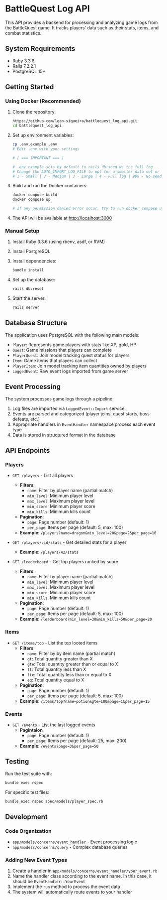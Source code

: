 # BattleQuest Log API

This API provides a backend for processing and analyzing game logs from the BattleQuest game. It tracks players' data such as their stats, items, and combat statistics.

## System Requirements

- Ruby 3.3.6
- Rails 7.2.2.1
- PostgreSQL 15+

## Getting Started

### Using Docker (Recommended)

1. Clone the repository:

   ```bash
   https://github.com/leon-siqueira/battlequest_log_api.git
   cd battlequest_log_api
   ```

2. Set up environment variables:

   ```bash
   cp .env.example .env
   # Edit .env with your settings

   # [ === IMPORTANT === ]

   # .env.example sets by default to rails db:seed w/ the full log
   # Change the AUTO_IMPORT_LOG_FILE to opt for a smaller data set or no seeding at all
   # 1 - Small | 2 - Medium | 3 - Large | 4 - Full log | 999 - No seeding
   ```

3. Build and run the Docker containers:

   ```bash
   docker compose build
   docker compose up

   # If any permission denied error occur, try to run docker compose up --build
   ```

4. The API will be available at [http://localhost:3000](http://localhost:3000)

### Manual Setup

1. Install Ruby 3.3.6 (using rbenv, asdf, or RVM)
2. Install PostgreSQL
3. Install dependencies:

   ```bash
   bundle install
   ```

4. Set up the database:

   ```bash
   rails db:reset
   ```

5. Start the server:

   ```bash
   rails server
   ```

## Database Structure

The application uses PostgreSQL with the following main models:

- `Player`: Represents game players with stats like XP, gold, HP
- `Quest`: Game missions that players can complete
- `PlayerQuest`: Join model tracking quest status for players
- `Item`: Game items that players can collect
- `PlayerItem`: Join model tracking item quantities owned by players
- `LoggedEvent`: Raw event logs imported from game server

## Event Processing

The system processes game logs through a pipeline:

1. Log files are imported via `LoggedEvent::Import` service
2. Events are parsed and categorized (player joins, quest starts, boss defeats, etc.)
3. Appropriate handlers in `EventHandler` namespace process each event type
4. Data is stored in structured format in the database

## API Endpoints

### Players

- `GET /players` - List all players
  - **Filters**:
    - `name`: Filter by player name (partial match)
    - `min_level`: Minimum player level
    - `max_level`: Maximum player level
    - `min_score`: Minimum player score
    - `min_kills`: Minimum kills count
  - **Pagination**:
    - `page`: Page number (default: 1)
    - `per_page`: Items per page (default: 5, max: 100)
  - **Example**: `/players?name=dragon&min_level=20&page=2&per_page=10`

- `GET /players/:id/stats` - Get detailed stats for a player
  - **Example**: `/players/42/stats`

- `GET /leaderboard` - Get top players ranked by score
  - **Filters**:
    - `name`: Filter by player name (partial match)
    - `min_level`: Minimum player level
    - `max_level`: Maximum player level
    - `min_score`: Minimum player score
    - `min_kills`: Minimum kills count
  - **Pagination**:
    - `page`: Page number (default: 1)
    - `per_page`: Items per page (default: 5, max: 100)
  - **Example**: `/leaderboard?min_level=30&min_kills=50&per_page=20`

### Items

- `GET /items/top` - List the top looted items
  - **Filters**
    - `name`: Filter by by item name (partial match)
    - `gt`: Total quantity greater than X
    - `gte`: Total quantity greater than or equal to X
    - `lt`: Total quantity less than X
    - `lte`: Total quantity less than or equal to X
    - `eq`: Total quantity equal to X
  - **Pagination**:
    - `page`: Page number (default: 1)
    - `per_page`: Items per page (default: 5, max: 100)
  - **Example**: `/items/top?name=potion&gte=100&page=1&per_page=15`

### Events

- `GET /events` - List the last logged events
  - **Pagintaion**
    - `page`: Page number (default: 1)
    - `per_page`: Items per page (default: 25, max: 200)
  - **Example**: `/events?page=3&per_page=50`

## Testing

Run the test suite with:

```bash
bundle exec rspec
```

For specific test files:

```bash
bundle exec rspec spec/models/player_spec.rb
```

## Development

### Code Organization

- `app/models/concerns/event_handler` - Event processing logic
- `app/models/concerns/query` - Complex database queries

### Adding New Event Types

1. Create a handler in `app/models/concerns/event_handler/your_event.rb`
2. Name the handler class according to the event name. In this case, it should be `EventHandler::YourEvent`
3. Implement the `run` method to process the event data
4. The system will automatically route events to your handler
